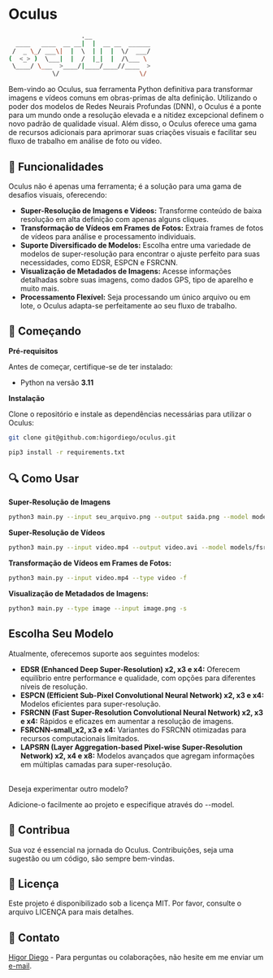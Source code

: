 
# Oculus

```sh             
                    .__                
  ____   ____  __ __|  |  __ __  ______
 /  _ \_/ ___\|  |  \  | |  |  \/  ___/
(  <_> )  \___|  |  /  |_|  |  /\___ \ 
 \____/ \___  >____/|____/____//____  >
            \/                      \/ 
```

Bem-vindo ao Oculus, sua ferramenta Python definitiva para transformar imagens e vídeos comuns em obras-primas de alta definição. Utilizando o poder dos modelos de Redes Neurais Profundas (DNN), o Oculus é a ponte para um mundo onde a resolução elevada e a nitidez excepcional definem o novo padrão de qualidade visual. Além disso, o Oculus oferece uma gama de recursos adicionais para aprimorar suas criações visuais e facilitar seu fluxo de trabalho em análise de foto ou vídeo.

## 🌈 Funcionalidades

Oculus não é apenas uma ferramenta; é a solução para uma gama de desafios visuais, oferecendo:

- **Super-Resolução de Imagens e Vídeos:** Transforme conteúdo de baixa resolução em alta definição com apenas alguns cliques.
- **Transformação de Vídeos em Frames de Fotos:** Extraia frames de fotos de vídeos para análise e processamento individuais.
- **Suporte Diversificado de Modelos:** Escolha entre uma variedade de modelos de super-resolução para encontrar o ajuste perfeito para suas necessidades, como EDSR, ESPCN e FSRCNN.
- **Visualização de Metadados de Imagens:** Acesse informações detalhadas sobre suas imagens, como dados GPS, tipo de aparelho e muito mais.
- **Processamento Flexível:** Seja processando um único arquivo ou em lote, o Oculus adapta-se perfeitamente ao seu fluxo de trabalho.

## 🚀 Começando

**Pré-requisitos**

Antes de começar, certifique-se de ter instalado:

- Python na versão **3.11**

**Instalação**

Clone o repositório e instale as dependências necessárias para utilizar o Oculus:

```sh
git clone git@github.com:higordiego/oculus.git
```

```sh
pip3 install -r requirements.txt
```

## 🔍 Como Usar

**Super-Resolução de Imagens**

```sh
python3 main.py --input seu_arquivo.png --output saida.png --model models/edsr/edsr_x4.pb --type image
```

**Super-Resolução de Vídeos**

```sh
python3 main.py --input video.mp4 --output video.avi --model models/fsrcnn/fsrcnn-small_x4.pb --type video
```

**Transformação de Vídeos em Frames de Fotos:**

```sh
python3 main.py --input video.mp4 --type video -f
```

**Visualização de Metadados de Imagens:**

```sh
python3 main.py --type image --input image.png -s
```

## Escolha Seu Modelo

Atualmente, oferecemos suporte aos seguintes modelos:

- **EDSR (Enhanced Deep Super-Resolution) x2, x3 e x4:** Oferecem equilíbrio entre performance e qualidade, com opções para diferentes níveis de resolução.
- **ESPCN (Efficient Sub-Pixel Convolutional Neural Network) x2, x3 e x4:** Modelos eficientes para super-resolução.
- **FSRCNN (Fast Super-Resolution Convolutional Neural Network) x2, x3 e x4:** Rápidos e eficazes em aumentar a resolução de imagens.
- **FSRCNN-small_x2, x3 e x4:** Variantes do FSRCNN otimizadas para recursos computacionais limitados.
- **LAPSRN (Layer Aggregation-based Pixel-wise Super-Resolution Network) x2, x4 e x8:** Modelos avançados que agregam informações em múltiplas camadas para super-resolução.

<br>
Deseja experimentar outro modelo? 

Adicione-o facilmente ao projeto e especifique através do --model.

## 🤝 Contribua

Sua voz é essencial na jornada do Oculus. Contribuições, seja uma sugestão ou um código, são sempre bem-vindas.

## 📝 Licença

Este projeto é disponibilizado sob a licença MIT. Por favor, consulte o arquivo LICENÇA para mais detalhes.

## 💌 Contato

[Higor Diego](https://higordiego.com.br) - Para perguntas ou colaborações, não hesite em me enviar um [e-mail](mailto:me@higordiego.com.br).


